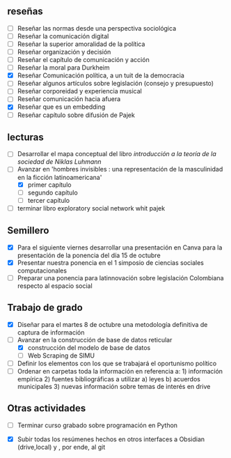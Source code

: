 ## reseñas 
- [ ] Reseñar las normas desde una perspectiva sociológica 
- [ ] Reseñar la comunicación digital 
- [ ] Reseñar la superior amoralidad de la política
- [ ] Reseñar organización y decisión 
- [ ] Reseñar el capítulo de comunicación y acción 
- [ ] Reseñar la moral para Durkheim 
- [x] Reseñar Comunicación política, a un tuit de la democracia
- [ ] Reseñar algunos artículos sobre legislación (consejo y presupuesto)
- [ ] Reseñar corporeidad y experiencia musical
- [ ] Reseñar comunicación hacia afuera
- [x] Reseñar que es un embedding
- [ ] Reseñar capítulo sobre difusión de Pajek 
## lecturas 
- [ ] Desarrollar el mapa conceptual del libro *introducción a la teoría de la sociedad de Niklas Luhmann*
- [ ] Avanzar en 'hombres invisibles : una representación de la masculinidad en la ficción latinoamericana'
	- [x] primer capítulo
	- [ ] segundo capítulo
	- [ ] tercer capítulo
- [ ] terminar libro exploratory social network whit pajek 
## Semillero
- [x] Para el siguiente viernes desarrollar una presentación en Canva para la presentación de la ponencia del día 15 de octubre  
- [x] Presentar nuestra ponencia en el 1 simposio de ciencias sociales computacionales 
- [ ] Preparar una ponencia para latinnovación sobre legislación Colombiana respecto al espacio social 
## Trabajo de grado
- [x] Diseñar para el martes 8 de octubre una metodología definitiva de captura de información 
- [ ] Avanzar en la construcción de base de datos reticular
	- [x] construcción del modelo de base de datos 
	- [ ] Web Scraping de SIMU
- [ ] Definir los elementos con los que se trabajará el oportunismo político
- [ ] Ordenar en carpetas toda la información en referencia a: 1) información empírica 2) fuentes bibliográficas a utilizar a) leyes b) acuerdos municipales 3) nuevas información sobre temas de interés en drive
## Otras actividades 
- [ ] Terminar curso grabado sobre programación en Python
- [x] Subir todas los resúmenes hechos en otros interfaces a Obsidian (drive,local) y , por ende, al git 

